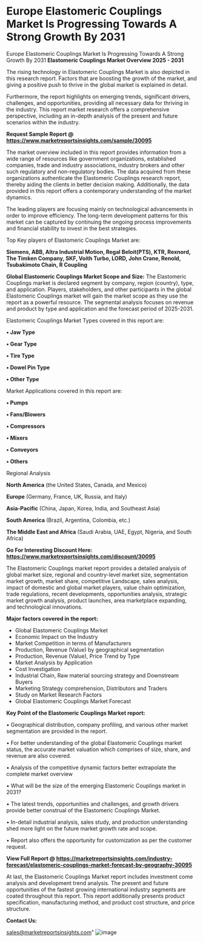 # Europe Elastomeric Couplings Market Is Progressing Towards A Strong Growth By 2031
 Europe Elastomeric Couplings Market Is Progressing Towards A Strong Growth By 2031
<Strong> Elastomeric Couplings Market Overview 2025 - 2031</strong>

The rising technology in Elastomeric Couplings Market is also depicted in this research report. Factors that are boosting the growth of the market, and giving a positive push to thrive in the global market is explained in detail.

Furthermore, the report highlights on emerging trends, significant drivers, challenges, and opportunities, providing all necessary data for thriving in the industry. This report market research offers a comprehensive perspective, including an in-depth analysis of the present and future scenarios within the industry.

<strong>Request Sample Report @ <a href=https://www.marketreportsinsights.com/sample/30095>https://www.marketreportsinsights.com/sample/30095</a></strong>

The market overview included in this report provides information from a wide range of resources like government organizations, established companies, trade and industry associations, industry brokers and other such regulatory and non-regulatory bodies. The data acquired from these organizations authenticate the Elastomeric Couplings research report, thereby aiding the clients in better decision making. Additionally, the data provided in this report offers a contemporary understanding of the market dynamics.

The leading players are focusing mainly on technological advancements in order to improve efficiency. The long-term development patterns for this market can be captured by continuing the ongoing process improvements and financial stability to invest in the best strategies.

Top Key players of Elastomeric Couplings Market are:

<strong>Siemens, ABB, Altra Industrial Motion, Regal Beloit(PTS), KTR, Rexnord, The Timken Company, SKF, Voith Turbo, LORD, John Crane, Renold, Tsubakimoto Chain, R Coupling</strong>

<strong><b>Global Elastomeric Couplings Market Scope and Size:</b></strong>
The Elastomeric Couplings market is declared segment by company, region (country), type, and application. Players, stakeholders, and other participants in the global Elastomeric Couplings market will gain the market scope as they use the report as a powerful resource. The segmental analysis focuses on revenue and product by type and application and the forecast period of 2025-2031.

Elastomeric Couplings Market Types covered in this report are:

<strong>• Jaw Type

• Gear Type

• Tire Type

• Dowel Pin Type

• Other Type</strong>

Market Applications covered in this report are:

<strong>• Pumps

• Fans/Blowers

• Compressors

• Mixers

• Conveyors

• Others</strong> 

Regional Analysis

<strong>North America</strong> (the United States, Canada, and Mexico)

<strong>Europe</strong> (Germany, France, UK, Russia, and Italy)

<strong>Asia-Pacific</strong> (China, Japan, Korea, India, and Southeast Asia)

<strong>South America</strong> (Brazil, Argentina, Colombia, etc.)

<strong>The Middle East and Africa</strong> (Saudi Arabia, UAE, Egypt, Nigeria, and South Africa)

<strong>Go For Interesting Discount Here: <a href=https://www.marketreportsinsights.com/discount/30095>https://www.marketreportsinsights.com/discount/30095</a></strong>

The Elastomeric Couplings market report provides a detailed analysis of global market size, regional and country-level market size, segmentation market growth, market share, competitive Landscape, sales analysis, impact of domestic and global market players, value chain optimization, trade regulations, recent developments, opportunities analysis, strategic market growth analysis, product launches, area marketplace expanding, and technological innovations.

<strong><b>Major factors covered in the report:</b></strong>
<ul>
  <li>Global Elastomeric Couplings Market </li>
  <li>Economic Impact on the Industry</li>
  <li>Market Competition in terms of Manufacturers</li>
  <li>Production, Revenue (Value) by geographical segmentation</li>
  <li>Production, Revenue (Value), Price Trend by Type</li>
  <li>Market Analysis by Application</li>
  <li>Cost Investigation</li>
  <li>Industrial Chain, Raw material sourcing strategy and Downstream Buyers</li>
  <li>Marketing Strategy comprehension, Distributors and Traders</li>
  <li>Study on Market Research Factors</li>
  <li>Global Elastomeric Couplings Market Forecast</li>
</ul>

<strong><b>Key Point of the Elastomeric Couplings Market report:</b></strong>

• Geographical distribution, company profiling, and various other market segmentation are provided in the report.

• For better understanding of the global Elastomeric Couplings market status, the accurate market valuation which comprises of size, share, and revenue are also covered.

• Analysis of the competitive dynamic factors better extrapolate the complete market overview

• What will be the size of the emerging Elastomeric Couplings market in 2031?

• The latest trends, opportunities and challenges, and growth drivers provide better construal of the Elastomeric Couplings Market.

• In-detail industrial analysis, sales study, and production understanding shed more light on the future market growth rate and scope.

• Report also offers the opportunity for customization as per the customer request.

<strong><b>View Full Report @ <a href=https://marketreportsinsights.com/industry-forecast/elastomeric-couplings-market-forecast-by-geography-30095>https://marketreportsinsights.com/industry-forecast/elastomeric-couplings-market-forecast-by-geography-30095</a></b></strong>


At last, the Elastomeric Couplings Market report includes investment come analysis and development trend analysis. The present and future opportunities of the fastest growing international industry segments are coated throughout this report. This report additionally presents product specification, manufacturing method, and product cost structure, and price structure.

<strong>Contact Us:</strong>

sales@marketreportsinsights.com"
![image](https://github.com/user-attachments/assets/3839d658-13c0-4543-8014-f3335119954a)
